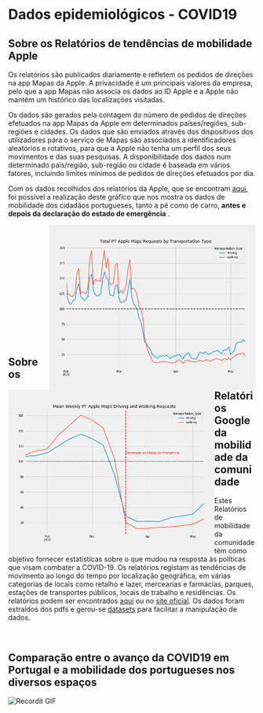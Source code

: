 # **Dados epidemiológicos - COVID19**

## **Sobre os Relatórios de tendências de mobilidade Apple**

Os relatórios são publicados diariamente e refletem os pedidos de direções na app Mapas da Apple. A privacidade é um principais valores da empresa, pelo que a app Mapas não associa os dados ao ID Apple e a Apple não mantém um histórico das localizações visitadas.

Os dados são gerados pela contagem do número de pedidos de direções efetuados na app Mapas da Apple em determinados países/regiões, sub-regiões e cidades. Os dados que são enviados através dos dispositivos dos utilizadores para o serviço de Mapas são associados a identificadores aleatórios e rotativos, para que a Apple não tenha um perfil dos seus movimentos e das suas pesquisas. A disponibilidade dos dados num determinado país/região, sub-região ou cidade é baseada em vários fatores, incluindo limites mínimos de pedidos de direções efetuados por dia.

Com os dados recolhidos dos relatórios da Apple, que se encontram [aqui](https://github.com/rafapsm/epidemiologia/tree/master/Projeto_Covid19/apple_reports), foi possível a realização deste gráfico que nos mostra os dados de mobilidade dos cidadãos portugueses, tanto a pé como de carro, **antes e depois da declaração do estado de emergência** .

<p><img src="notebooks/apple_graphs/TT.png" width="420" align="right">
<img src="notebooks/apple_graphs/mobilidade.png" width="420" align="left"></p>


<br />
<br />
<br/>
<br/>
<br/>
<br/>
<br/>
<br/>
<br/>
<br/>
<br/>
<br/>
<br/>
<br/>

## **Sobre os Relatórios Google da mobilidade da comunidade**

Estes Relatórios de mobilidade da comunidade têm como objetivo fornecer estatísticas sobre o que mudou na resposta às políticas que visam combater a COVID-19. Os relatórios registam as tendências de movimento ao longo do tempo por localização geográfica, em várias categorias de locais como retalho e lazer, mercearias e farmácias, parques, estações de transportes públicos, locais de trabalho e residências.
Os relatórios podem ser encontrados [aqui](https://github.com/rafapsm/epidemiologia/tree/master/Projeto_Covid19/pdf_reports) ou no [site oficial](https://www.google.com/covid19/mobility/). 
Os dados foram extraídos dos pdfs e gerou-se [datasets](https://github.com/rafapsm/epidemiologia/tree/master/Projeto_Covid19/summary_reports) para facilitar a manipulação de dados.

<br/>

## **Comparação entre o avanço da COVID19 em Portugal e a mobilidade dos portugueses nos diversos espaços**


<img src="notebooks/charts/maps/portugal_covid19.gif" width="420" align="left" alt>


![Recordit GIF](http://g.recordit.co/7OmmwiYjbJ.gif)










